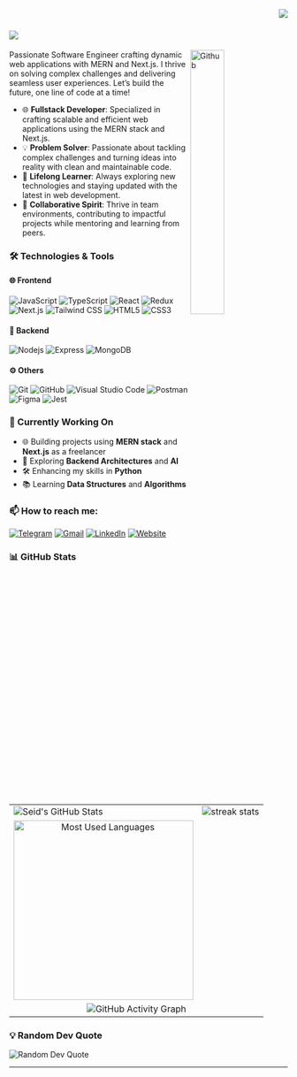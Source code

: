 <img align="right" src="https://visitor-badge.laobi.icu/badge?page_id=salesp07.salesp07" />

<h1>
    <img src="https://readme-typing-svg.herokuapp.com/?font=Righteous&size=35&vCenter=false&width=500&height=50&duration=2500&lines=Hi+There!+👋;+I'm+Seid+Endris!;" />
</h1>


<img width="35%" align="right" alt="Github" src="https://user-images.githubusercontent.com/48678280/88862734-4903af80-d201-11ea-968b-9c939d88a37c.gif" />

Passionate Software Engineer crafting dynamic web applications with MERN and Next.js. I thrive on solving complex challenges and delivering seamless user experiences. Let’s build the future, one line of code at a time!

- 🌐 **Fullstack Developer**: Specialized in crafting scalable and efficient web applications using the MERN stack and Next.js.
- 💡 **Problem Solver**: Passionate about tackling complex challenges and turning ideas into reality with clean and maintainable code.
- 🚀 **Lifelong Learner**: Always exploring new technologies and staying updated with the latest in web development.
- 🤝 **Collaborative Spirit**: Thrive in team environments, contributing to impactful projects while mentoring and learning from peers.


### 🛠 Technologies & Tools

#### 🌐 Frontend
![JavaScript](https://img.shields.io/badge/-JavaScript-black?style=flat-square&logo=javascript)
![TypeScript](https://img.shields.io/badge/-TypeScript-007ACC?style=flat-square&logo=typescript&logoColor=white)
![React](https://img.shields.io/badge/-React-61DAFB?style=flat-square&logo=react&logoColor=white)
![Redux](https://img.shields.io/badge/-Redux-764ABC?style=flat-square&logo=redux&logoColor=white)
![Next.js](https://img.shields.io/badge/-Next.js-000000?style=flat-square&logo=next.js&logoColor=white)
![Tailwind CSS](https://img.shields.io/badge/-Tailwind%20CSS-38B2AC?style=flat-square&logo=tailwind-css&logoColor=white)
![HTML5](https://img.shields.io/badge/-HTML5-E34F26?style=flat-square&logo=html5&logoColor=white)
![CSS3](https://img.shields.io/badge/-CSS3-1572B6?style=flat-square&logo=css3)

#### 🔧 Backend
![Nodejs](https://img.shields.io/badge/-Nodejs-339933?style=flat-square&logo=Node.js&logoColor=white)
![Express](https://img.shields.io/badge/-Express.js-000000?style=flat-square&logo=express&logoColor=white)
![MongoDB](https://img.shields.io/badge/-MongoDB-47A248?style=flat-square&logo=mongodb&logoColor=white)

#### ⚙️ Others
![Git](https://img.shields.io/badge/-Git-F05032?style=flat-square&logo=git&logoColor=white)
![GitHub](https://img.shields.io/badge/-GitHub-181717?style=flat-square&logo=github)
![Visual Studio Code](https://img.shields.io/badge/-VSCode-007ACC?style=flat-square&logo=visual-studio-code&logoColor=white)
![Postman](https://img.shields.io/badge/-Postman-FF6C37?style=flat-square&logo=postman&logoColor=white)
![Figma](https://img.shields.io/badge/-Figma-F24E1E?style=flat-square&logo=figma&logoColor=white)
![Jest](https://img.shields.io/badge/-Jest-C21325?style=flat-square&logo=jest&logoColor=white)

### 🚧 Currently Working On
- 🌐 Building projects using **MERN stack** and **Next.js** as a freelancer
- 📖 Exploring **Backend Architectures** and **AI**
- 🛠 Enhancing my skills in **Python**
- 📚 Learning **Data Structures** and **Algorithms**

### 📫 How to reach me: 

[![Telegram](https://img.shields.io/badge/-TELEGRAM-2CA5E0?style=for-the-badge&logo=telegram&logoColor=white)](https://t.me/@seya_oza)
[![Gmail](https://img.shields.io/badge/-GMAIL-D14836?style=for-the-badge&logo=gmail&logoColor=white)](mailto:seide9894@gmail.com)
[![LinkedIn](https://img.shields.io/badge/-LinkedIn-0077B5?style=for-the-badge&logo=linkedin&logoColor=white)](https://www.linkedin.com/in/seid-endris-100268244)
[![Website](https://img.shields.io/badge/-WEBSITE-1abc9c?style=for-the-badge&logo=google-chrome&logoColor=white)](https://seya-portifolio.netlify.app/)

### 📊 GitHub Stats

<table>
  <tr>
    <td>
      <img src="https://github-readme-stats.vercel.app/api?username=seyaendris&show_icons=true&theme=react&border_radius=10&count_private=true&rank_icon=github" alt="Seid's GitHub Stats" />
    </td>
    <td>
      <img src="https://github-readme-streak-stats-salesp07.vercel.app/?user=seyaendris&count_private=true&theme=react&border_radius=10" alt="streak stats"/>
    </td>
  </tr>
  <tr>
    <td align="center">
      <img width=325 align="center" src="https://github-readme-stats.vercel.app/api/top-langs/?username=seyaendris&layout=compact&theme=react&border_radius=10" alt="Most Used Languages" />
    </td>
  </tr>
    <tr>
      <td colspan="2" align="center">
          <img src="https://github-readme-activity-graph.vercel.app/graph?username=seyaendris&theme=react&border_radius=10" alt="GitHub Activity Graph" />
      </td>
    </tr>
</table>

### 💡 Random Dev Quote
![Random Dev Quote](https://quotes-github-readme.vercel.app/api?type=horizontal&theme=react)
<br/>

<hr/>

<br/>
